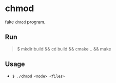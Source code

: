 # chmod

fake `chmod` program.

## Run

> $ mkdir build && cd build && cmake .. && make

## Usage

* `$ ./chmod <mode> <files>`

